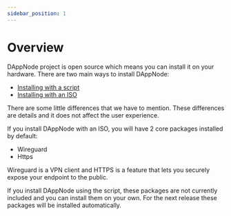 ```yaml
---
sidebar_position: 1
---
```


# Overview

DAppNode project is open source which means you can install it on your hardware. There are two main ways to install DAppNode:

- [Installing with a script](./script)
- [Installing with an ISO](./iso)

There are some little differences that we have to mention. These differences are details and it does not affect the user experience.

If you install DAppNode with an ISO, you will have 2 core packages installed by default:

- Wireguard
- Https

Wireguard is a VPN client and HTTPS is a feature that lets you securely expose your endpoint to the public.

If you install DAppNode using the script, these packages are not currently included and you can install them on your own. For the next release these packages will be installed automatically.
